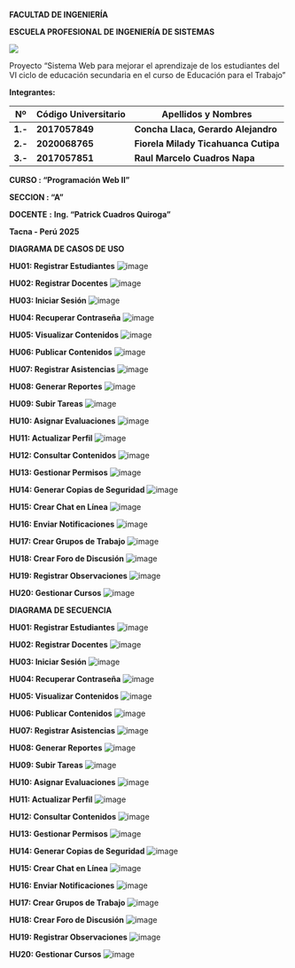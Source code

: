 
**FACULTAD DE INGENIERÍA**   

**ESCUELA PROFESIONAL DE INGENIERÍA DE SISTEMAS**   

![](img/Aspose.Words.64a506e7-bf2e-41ae-95af-f301b8fabc10.014.png)

Proyecto “Sistema Web para mejorar el aprendizaje de los estudiantes del VI ciclo de educación secundaria en el curso de Educación para el Trabajo”

**Integrantes:** 

|**Nº**  |**Código Universitario**  |**Apellidos y Nombres** |
| - | - | - |
|**1.-**  |**2017057849**  |**Concha Llaca, Gerardo Alejandro**  |
|**2.-** |**2020068765** |**Fiorela Milady Ticahuanca Cutipa** |
|**3.-** |**2017057851** |**Raul Marcelo Cuadros Napa** |

**CURSO : “Programación Web II”** 

**SECCION : “A”**   

**DOCENTE**  **:**   **Ing. “Patrick Cuadros Quiroga”**  

**Tacna - Perú**  **2025** 


**DIAGRAMA DE CASOS DE USO**

**HU01: Registrar Estudiantes**
![image](https://github.com/user-attachments/assets/eaf72bac-a9db-4e89-8e3f-bcff5eba49bc)

**HU02: Registrar Docentes**
![image](https://github.com/user-attachments/assets/cefead40-528c-4229-b75d-8bf81502e3af)

**HU03: Iniciar Sesión**
![image](https://github.com/user-attachments/assets/35273047-b9ac-4202-9d69-e81667fc38ca)

**HU04: Recuperar Contraseña**
![image](https://github.com/user-attachments/assets/ed141514-280e-48b8-889a-7d49b1f28024)

**HU05: Visualizar Contenidos**
![image](https://github.com/user-attachments/assets/95b8d2c4-1c87-4237-a2e0-a082a5b87fd4)

**HU06: Publicar Contenidos**
![image](https://github.com/user-attachments/assets/eb86e373-9572-4893-ba7a-0266bf5384ec)

**HU07: Registrar Asistencias**
![image](https://github.com/user-attachments/assets/b17e8d28-c173-4bcd-891d-23f73843a63b)

**HU08: Generar Reportes**
![image](https://github.com/user-attachments/assets/71705fad-a91d-43e2-aa74-80feb87b394b)

**HU09: Subir Tareas**
![image](https://github.com/user-attachments/assets/25b4ad55-6f34-4cfb-b7a6-3119fedeeef4)

**HU10: Asignar Evaluaciones**
![image](https://github.com/user-attachments/assets/4854fc57-08e2-48ad-ab11-63c1f2cc7686)

**HU11: Actualizar Perfil**
![image](https://github.com/user-attachments/assets/daec0867-9067-4eb2-b9c0-267f3fa35f24)

**HU12: Consultar Contenidos**
![image](https://github.com/user-attachments/assets/310a04f6-9fbd-41c3-b979-95561a0fde86)

**HU13: Gestionar Permisos**
![image](https://github.com/user-attachments/assets/6218696f-8277-4aa4-9525-3cde97b461e2)

**HU14: Generar Copias de Seguridad**
![image](https://github.com/user-attachments/assets/6f045511-3077-4753-a2f6-13fe10ed79f2)

**HU15: Crear Chat en Línea**
![image](https://github.com/user-attachments/assets/e1904978-8ffe-4f2b-9f9d-90f101108371)

**HU16: Enviar Notificaciones**
![image](https://github.com/user-attachments/assets/fd24f582-9875-4c3a-aaa5-0b3438d97915)

**HU17: Crear Grupos de Trabajo**
![image](https://github.com/user-attachments/assets/77e6f5f5-0538-44c4-8b4b-39d248b92ccb)

**HU18: Crear Foro de Discusión**
![image](https://github.com/user-attachments/assets/05c6c7c9-df8a-4fcf-81a3-cd2bd42c7379)

**HU19: Registrar Observaciones**
![image](https://github.com/user-attachments/assets/05b43dbe-4a06-48f7-8ce4-4cf5e11ddca7)

**HU20: Gestionar Cursos**
![image](https://github.com/user-attachments/assets/742ae63d-e186-49e4-bd1c-8d7ae63e6209)


**DIAGRAMA DE SECUENCIA**

**HU01: Registrar Estudiantes**
![image](https://github.com/user-attachments/assets/35ac48ab-da44-4d84-9966-450ddb6b4c04)

**HU02: Registrar Docentes**
![image](https://github.com/user-attachments/assets/fedd84fd-6735-40bd-9258-86b7b37c9a3f)

**HU03: Iniciar Sesión**
![image](https://github.com/user-attachments/assets/efc1e686-160d-4c92-91de-fa520054f0c9)

**HU04: Recuperar Contraseña**
![image](https://github.com/user-attachments/assets/1b2ffc03-f393-4747-8764-64969c66621f)

**HU05: Visualizar Contenidos**
![image](https://github.com/user-attachments/assets/9d82a9d5-beb2-46d1-a6a2-dbd11bda7724)

**HU06: Publicar Contenidos**
![image](https://github.com/user-attachments/assets/dbec96f8-adf2-4068-bad3-b39d30b019c3)

**HU07: Registrar Asistencias**
![image](https://github.com/user-attachments/assets/2dd05e47-8546-494b-b06f-006be5c0357e)

**HU08: Generar Reportes**
![image](https://github.com/user-attachments/assets/c71d41f0-ca71-429d-aa2a-f1fecab0c4b6)

**HU09: Subir Tareas**
![image](https://github.com/user-attachments/assets/f520051a-a419-4a9f-8aaf-89fa51b72c2a)

**HU10: Asignar Evaluaciones**
![image](https://github.com/user-attachments/assets/4ad9c9dc-9d52-4430-be82-b28cf7421728)

**HU11: Actualizar Perfil**
![image](https://github.com/user-attachments/assets/0b51d6d6-5257-4d35-a93d-ff0b45d2fad5)

**HU12: Consultar Contenidos**
![image](https://github.com/user-attachments/assets/d9f9eaed-dcc5-4c40-98c2-69c867d4e921)

**HU13: Gestionar Permisos**
![image](https://github.com/user-attachments/assets/78f0dc54-8770-4a61-9bb5-801cd6dbb032)

**HU14: Generar Copias de Seguridad**
![image](https://github.com/user-attachments/assets/0c8a6754-f870-4093-ac03-cd86f325cf09)

**HU15: Crear Chat en Línea**
![image](https://github.com/user-attachments/assets/e263c750-2747-4503-a52e-3093990da42d)

**HU16: Enviar Notificaciones**
![image](https://github.com/user-attachments/assets/c879e92a-a9c9-4442-af1f-1b4219049af4)

**HU17: Crear Grupos de Trabajo**
![image](https://github.com/user-attachments/assets/4acb2f7c-3c15-41e4-b972-87839a6feac3)

**HU18: Crear Foro de Discusión**
![image](https://github.com/user-attachments/assets/95bc4e1f-cada-43f4-9e90-ace13b479883)

**HU19: Registrar Observaciones**
![image](https://github.com/user-attachments/assets/7a184375-a324-49ea-abcf-a12fc2181b8c)

**HU20: Gestionar Cursos**
![image](https://github.com/user-attachments/assets/e3eb621c-b083-4fcf-b299-a1c0460ac664)

